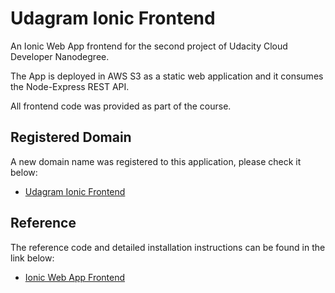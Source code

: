 # Udagram Ionic Frontend

An Ionic Web App frontend for the second project of Udacity Cloud Developer Nanodegree.

The App is deployed in AWS S3 as a static web application and it consumes the Node-Express REST API.

All frontend code was provided as part of the course.

## Registered Domain

A new domain name was registered to this application, please check it below:

-   [Udagram Ionic Frontend](http://www.udagram-dtm.com.br)

## Reference

The reference code and detailed installation instructions can be found in the link below:

-   [Ionic Web App Frontend](https://github.com/udacity/cloud-developer/tree/master/course-02/exercises/udacity-c2-frontend)
